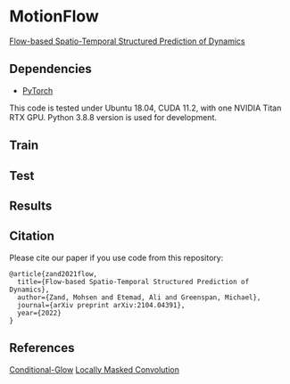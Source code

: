 # MotionFlow
[Flow-based Spatio-Temporal Structured Prediction of Dynamics](https://arxiv.org/pdf/2104.04391.pdf)


## Dependencies
* [PyTorch](https://pytorch.org)

This code is tested under Ubuntu 18.04, CUDA 11.2, with one NVIDIA Titan RTX GPU.
Python 3.8.8 version is used for development.


<!---## Datasets
* [AMASS](https://arxiv.org/abs/1904.03278) Download [here](https://dip.is.tue.mpg.de/)
* [H3.6M](https://ieeexplore.ieee.org/document/6682899) Download [here](http://vision.imar.ro/human3.6m/description.php), or it can be downloaded in exponential map from [here](http://www.cs.stanford.edu/people/ashesh/h3.6m.zip)
* [CMU Mocap](http://mocap.cs.cmu.edu/) Download [here](https://github.com/chaneyddtt/Convolutional-Sequence-to-Sequence-Model-for-Human-Dynamics/tree/master/data/cmu_mocap) --->

## Train 



## Test



## Results

## Citation
Please cite our paper if you use code from this repository:
```
@article{zand2021flow,
  title={Flow-based Spatio-Temporal Structured Prediction of Dynamics},
  author={Zand, Mohsen and Etemad, Ali and Greenspan, Michael},
  journal={arXiv preprint arXiv:2104.04391},
  year={2022}
}
```

## References
[Conditional-Glow](https://github.com/yolu1055/conditional-glow)
[Locally Masked Convolution](https://github.com/ajayjain/lmconv)

<!---[SPL](https://github.com/eth-ait/spl)

[MSRGCN](https://github.com/Droliven/MSRGCN)

[Human motion prediction](https://github.com/una-dinosauria/human-motion-prediction)

[Convolutional Sequence-to-Sequence Model](https://github.com/chaneyddtt/Convolutional-Sequence-to-Sequence-Model-for-Human-Dynamics) --->